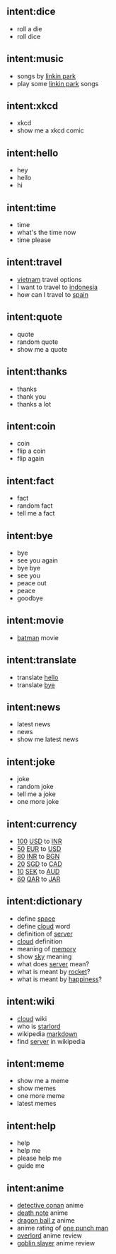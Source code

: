 ## intent:dice
- roll a die
- roll dice

## intent:music
- songs by [linkin park](song)
- play some [linkin park](song) songs

## intent:xkcd
- xkcd
- show me a xkcd comic

## intent:hello
- hey
- hello
- hi

## intent:time
- time
- what's the time now
- time please

## intent:travel
- [vietnam](destination) travel options
- I want to travel to [indonesia](destination)
- how can I travel to [spain](destination)

## intent:quote
- quote
- random quote
- show me a quote

## intent:thanks
- thanks
- thank you
- thanks a lot

## intent:coin
- coin
- flip a coin
- flip again

## intent:fact
- fact
- random fact
- tell me a fact

## intent:bye
- bye
- see you again
- bye bye
- see you
- peace out
- peace
- goodbye

## intent:movie
- [batman](movie) movie

## intent:translate
- translate [hello](text)
- translate [bye](text)

## intent:news
- latest news
- news
- show me latest news

## intent:joke
- joke
- random joke
- tell me a joke
- one more joke

## intent:currency
- [100](amount) [USD](from_currency) to [INR](to_currency)
- [50](amount) [EUR](from_currency) to [USD](to_currency)
- [80](amount) [INR](from_currency) to [BGN](to_currency)
- [20](amount) [SGD](from_currency) to [CAD](to_currency)
- [10](amount) [SEK](from_currency) to [AUD](to_currency)
- [60](amount) [QAR](from_currency) to [JAR](to_currency)

## intent:dictionary
- define [space](word)
- define [cloud](word) word
- definition of [server](word)
- [cloud](word) definition
- meaning of [memory](word)
- show [sky](word) meaning
- what does [server](word) mean?
- what is meant by [rocket](word)?
- what is meant by [happiness](word)?

## intent:wiki
- [cloud](wiki) wiki
- who is [starlord](wiki)
- wikipedia [markdown](wiki)
- find [server](wiki) in wikipedia

## intent:meme
- show me a meme
- show memes
- one more meme
- latest memes

## intent:help
- help
- help me
- please help me
- guide me

## intent:anime
- [detective conan](anime) anime
- [death note](anime) anime
- [dragon ball z](anime) anime
- anime rating of [one punch man](anime)
- [overlord](anime) anime review
- [goblin slayer](anime) anime review
